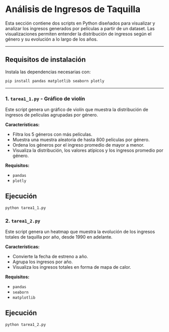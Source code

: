 # Análisis de Ingresos de Taquilla

Esta sección contiene dos scripts en Python diseñados para visualizar y analizar los ingresos generados por películas a partir de un dataset. Las visualizaciones permiten entender la distribución de ingresos según el género y su evolución a lo largo de los años.

---

## Requisitos de instalación

Instala las dependencias necesarias con:

```bash
pip install pandas matplotlib seaborn plotly
```
---

### 1. `tarea1_1.py` - Gráfico de violín

Este script genera un gráfico de violín que muestra la distribución de ingresos de películas agrupadas por género.

**Características:**
- Filtra los 5 géneros con más películas.
- Muestra una muestra aleatoria de hasta 800 películas por género.
- Ordena los géneros por el ingreso promedio de mayor a menor.
- Visualiza la distribución, los valores atípicos y los ingresos promedio por género.

**Requisitos:**
- `pandas`
- `plotly`

## Ejecución
```bash
python tarea1_1.py
```

### 2. `tarea1_2.py`

Este script genera un heatmap que muestra la evolución de los ingresos totales de taquilla por año, desde 1990 en adelante.

**Características:**
- Convierte la fecha de estreno a año.
- Agrupa los ingresos por año.
- Visualiza los ingresos totales en forma de mapa de calor.

**Requisitos:**
- `pandas`
- `seaborn`
- `matplotlib`

## Ejecución
```bash
python tarea1_2.py
```



